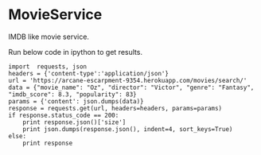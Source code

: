 # MovieService
IMDB like movie service.

Run below code in ipython to get results.


```
import  requests, json
headers = {'content-type':'application/json'}
url = 'https://arcane-escarpment-9354.herokuapp.com/movies/search/'
data = {"movie_name": "Oz", "director": "Victor", "genre": "Fantasy", "imdb_score": 8.3, "popularity": 83}
params = {'content': json.dumps(data)}
response = requests.get(url, headers=headers, params=params)
if response.status_code == 200:
	print response.json()['size']
	print json.dumps(response.json(), indent=4, sort_keys=True)
else:
	print response
```
